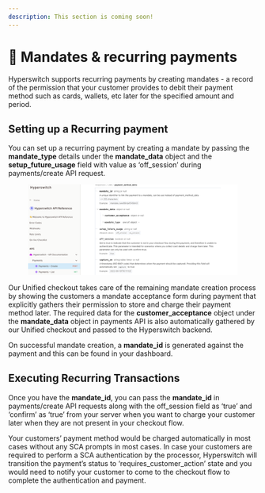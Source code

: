 ```yaml
---
description: This section is coming soon!
---
```


# 🔁 Mandates & recurring payments

Hyperswitch supports recurring payments by creating mandates - a record of the permission that your customer provides to debit their payment method such as cards, wallets, etc later for the specified amount and period.

## Setting up a Recurring payment

You can set up a recurring payment by creating a mandate by passing the **mandate\_type** details under the **mandate\_data** object and the **setup\_future\_usage** field with value as ‘off\_session’ during payments/create API request.

<figure><img src="../.gitbook/assets/mandates_1.png" alt=""><figcaption></figcaption></figure>

Our Unified checkout takes care of the remaining mandate creation process by showing the customers a mandate acceptance form during payment that explicitly gathers their permission to store and charge their payment method later. The required data for the **customer\_acceptance** object under the **mandate\_data** object in payments API is also automatically gathered by our Unified checkout and passed to the Hyperswitch backend.

On successful mandate creation, a **mandate\_id** is generated against the payment and this can be found in your dashboard.

## Executing Recurring Transactions

Once you have the **mandate\_id**, you can pass the **mandate\_id** in payments/create API requests along with the off\_session field as ‘true’ and ‘confirm’ as ‘true’ from your server when you want to charge your customer later when they are not present in your checkout flow.

Your customers’ payment method would be charged automatically in most cases without any SCA prompts in most cases. In case your customers are required to perform a SCA authentication by the processor, Hyperswitch will transition the payment’s status to ‘requires\_customer\_action’ state and you would need to notify your customer to come to the checkout flow to complete the authentication and payment.
